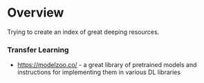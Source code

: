 # Overview

Trying to create an index of great deeping resources.

### Transfer Learning

- https://modelzoo.co/ - a great library of pretrained models and instructions for implementing them in various DL libraries
